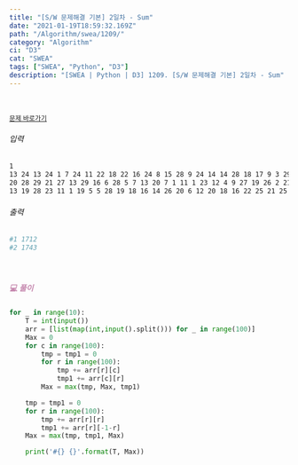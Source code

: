```yaml
---
title: "[S/W 문제해결 기본] 2일차 - Sum"
date: "2021-01-19T18:59:32.169Z"
path: "/Algorithm/swea/1209/"
category: "Algorithm"
ci: "D3"
cat: "SWEA"
tags: ["SWEA", "Python", "D3"]
description: "[SWEA | Python | D3] 1209. [S/W 문제해결 기본] 2일차 - Sum"
---
```


<br />

<a href="https://swexpertacademy.com/main/code/problem/problemDetail.do?contestProbId=AV139KOaABgCFAYh&categoryId=AV139KOaABgCFAYh&categoryType=CODE"><small>문제 바로가기</small></a>

###### 입력

```sh
1
13 24 13 24 1 7 24 11 22 18 22 16 24 8 15 28 9 24 14 14 28 18 17 9 3 29 22 12 28 2 25 6 11 26 14 19 3 26 13 6 23 3 3 29 13 25 4 27 8 25 28 8 9 17 28 13 24 27 9 25 21 20 6 16 28 5 22 11 9 29 13 26 28 2 11 10 14 14 5 11 26 9 15 3 23 9 8 11 12 6 9 18 6 14 28 21 24 24 20 12
20 28 29 21 27 13 29 16 6 28 5 7 13 20 7 1 11 1 23 12 4 9 27 19 26 2 21 2 1 18 4 20 6 4 18 9 20 3 28 28 1 21 1 2 11 7 20 15 7 29 14 7 15 10 29 24 2 25 29 3 11 9 17 6 2 17 17 11 7 20 26 10 8 1 15 10 2 29 7 9 17 8 25 28 29 12 28 19 3 4 17 17 28 9 2 15 14 6 20 3
13 19 28 23 11 1 19 5 5 28 19 18 16 14 26 20 6 12 20 18 16 22 25 21 25 29 3 ............
```

###### 출력

```sh
#1 1712
#2 1743
```

<br />

##### <h5 style="color:#C587AE;">💻 풀이</h5>

```python
for _ in range(10):
    T = int(input())
    arr = [list(map(int,input().split())) for _ in range(100)]
    Max = 0
    for c in range(100):
        tmp = tmp1 = 0
        for r in range(100):
            tmp += arr[r][c]
            tmp1 += arr[c][r]
        Max = max(tmp, Max, tmp1)

    tmp = tmp1 = 0
    for r in range(100):
        tmp += arr[r][r]
        tmp1 += arr[r][-1-r]
    Max = max(tmp, tmp1, Max)

    print('#{} {}'.format(T, Max))
```

